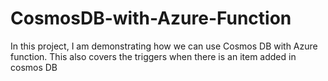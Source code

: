 # CosmosDB-with-Azure-Function
In this project, I am demonstrating how we can use Cosmos DB with Azure function. 
This also covers the triggers when there is an item added in cosmos DB
